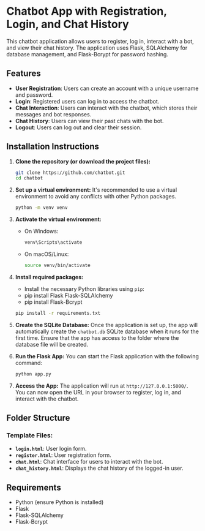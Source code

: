 # Chatbot App with Registration, Login, and Chat History

This  chatbot application allows users to register, log in, interact with a bot, and view their chat history. The application uses Flask, SQLAlchemy for database management, and Flask-Bcrypt for password hashing.

## Features

- **User Registration**: Users can create an account with a unique username and password.
- **Login**: Registered users can log in to access the chatbot.
- **Chat Interaction**: Users can interact with the chatbot, which stores their messages and bot responses.
- **Chat History**: Users can view their past chats with the bot.
- **Logout**: Users can log out and clear their session.

## Installation Instructions

1. **Clone the repository (or download the project files):**
    ```bash
    git clone https://github.com/chatbot.git
    cd chatbot
    ```

2. **Set up a virtual environment:**
   It's recommended to use a virtual environment to avoid any conflicts with other Python packages.

    ```bash
    python -m venv venv
    ```

3. **Activate the virtual environment:**
   - On Windows:
     ```bash
     venv\Scripts\activate
     ```
   - On macOS/Linux:
     ```bash
     source venv/bin/activate
     ```

4. **Install required packages:**
    - Install the necessary Python libraries using `pip`:
    - pip install Flask Flask-SQLAlchemy
    - pip install Flask-Bcrypt


    ```bash
    pip install -r requirements.txt
    ```

5. **Create the SQLite Database:**
    Once the application is set up, the app will automatically create the `chatbot.db` SQLite database when it runs for the first time. Ensure that the app has access to the folder where the database file will be created.

6. **Run the Flask App:**
    You can start the Flask application with the following command:

    ```bash
    python app.py
    ```

7. **Access the App:**
    The application will run at `http://127.0.0.1:5000/`. You can now open the URL in your browser to register, log in, and interact with the chatbot.

## Folder Structure

### Template Files:

- **`login.html`**: User login form.
- **`register.html`**: User registration form.
- **`chat.html`**: Chat interface for users to interact with the bot.
- **`chat_history.html`**: Displays the chat history of the logged-in user.

## Requirements

- Python (ensure Python is installed)
- Flask
- Flask-SQLAlchemy
- Flask-Bcrypt